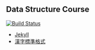 ## Data Structure Course

[![Build Status](https://travis-ci.org/zjsu/ds.svg?branch=gh-pages)](https://travis-ci.org/zjsu/ds)

- [Jekyll](http://jekyllrb.com)
- [漢字標準格式](https://css.hanzi.co)
